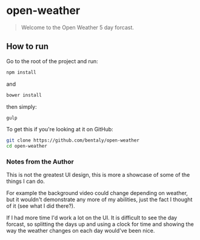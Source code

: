 # open-weather

> Welcome to the Open Weather 5 day forcast.


## How to run

Go to the root of the project and run:

```bash
npm install
```

and 

```bash
bower install
```

then simply:

```bash
gulp
```

To get this if you're looking at it on GitHub:

```bash
git clone https://github.com/bentaly/open-weather
cd open-weather
```


### Notes from the Author

This is not the greatest UI design, this is more a showcase of some of the things I can do.

For example the background video could change depending on weather, but it wouldn't demonstrate any more of my abilities, just the fact I thought of it (see what I did there?).

If I had more time I'd work a lot on the UI. It is difficult to see the day forcast, so splitting the days up and using a clock for time and showing the way the weather changes on each day would've been nice.




